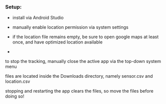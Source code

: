 ### Setup:

- install via Android Studio

- manually enable location permission via system settings

- if the location file remains empty, be sure to open google maps at least once, and have optimized location available
- 
to stop the tracking, manually close the active app via the top-down system menu

files are located inside the Downloads directory, namely sensor.csv and location.csv

stopping and restarting the app clears the files, so move the files before doing so!
